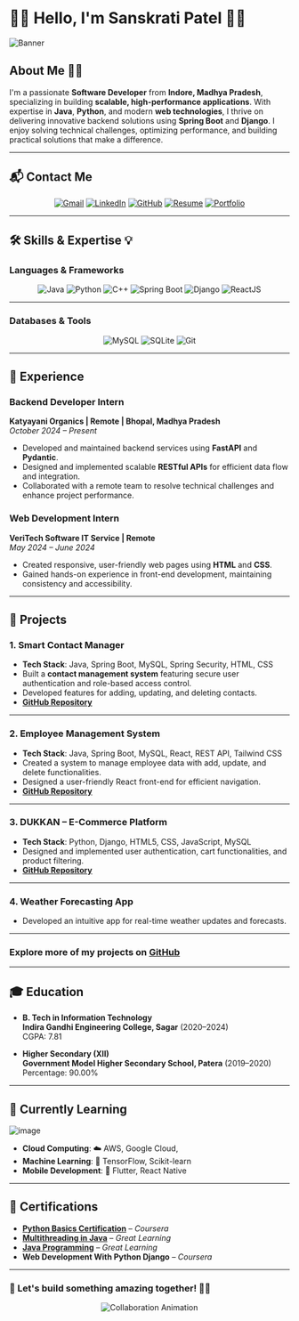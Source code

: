 # 👨‍💻 Hello, I'm Sanskrati Patel 👋✨

![Banner](https://github.com/user-attachments/assets/2c6a1c54-52b9-469e-b325-c48f37f5c9a1)

## About Me 👨‍💻
I'm a passionate **Software Developer** from **Indore, Madhya Pradesh**, specializing in building **scalable, high-performance applications**. With expertise in **Java**, **Python**, and modern **web technologies**, I thrive on delivering innovative backend solutions using **Spring Boot** and **Django**. I enjoy solving technical challenges, optimizing performance, and building practical solutions that make a difference.

---

## 📬 Contact Me  

<div align="center">
    <a href="mailto:patelsanskrati05@gmail.com"><img src="https://img.icons8.com/fluency/48/000000/gmail.png" alt="Gmail" /></a>
    <a href="https://www.linkedin.com/in/sanskrati-patel-b2464b223/"><img src="https://img.icons8.com/color/48/000000/linkedin.png" alt="LinkedIn" /></a>
    <a href="https://github.com/SanskratiPatel"><img src="https://img.icons8.com/ios-filled/50/000000/github.png" alt="GitHub" /></a>
    <a href="https://drive.google.com/file/d/1DtjYhihr4FFcvulhBjcrgp9zvZvYrXq6/view?usp=sharing"><img src="https://img.icons8.com/fluency/48/000000/resume.png" alt="Resume" /></a>
    <a href="https://sanskrati-patel-portfolio.netlify.app/"><img src="https://img.icons8.com/fluency/48/000000/portfolio.png" alt="Portfolio" /></a>
</div>

---

## 🛠️ Skills & Expertise 💡

### **Languages & Frameworks**
<div align="center">
<img src="https://img.icons8.com/color/48/000000/java-coffee-cup-logo.png" alt="Java" />
<img src="https://img.icons8.com/color/48/000000/python.png" alt="Python" />
<img src="https://img.icons8.com/color/48/000000/c-plus-plus-logo.png" alt="C++" />
<img src="https://img.icons8.com/color/48/000000/spring-logo.png" alt="Spring Boot" />
<img src="https://img.icons8.com/material-outlined/48/000000/django.png" alt="Django" />
<img src="https://img.icons8.com/ultraviolet/48/000000/react.png" alt="ReactJS" />
</div>

---

### **Databases & Tools**
<div align="center">
<img src="https://img.icons8.com/color/48/000000/mysql-logo.png" alt="MySQL" />
<img src="https://img.icons8.com/color/48/000000/sql.png" alt="SQLite" />
<img src="https://img.icons8.com/color/48/000000/git.png" alt="Git" />
</div>
</div>

---

## 💼 Experience

### **Backend Developer Intern**  
**Katyayani Organics | Remote | Bhopal, Madhya Pradesh**  
*October 2024 – Present*  
- Developed and maintained backend services using **FastAPI** and **Pydantic**.  
- Designed and implemented scalable **RESTful APIs** for efficient data flow and integration.  
- Collaborated with a remote team to resolve technical challenges and enhance project performance.  

### **Web Development Intern**  
**VeriTech Software IT Service | Remote**  
*May 2024 – June 2024*  
- Created responsive, user-friendly web pages using **HTML** and **CSS**.  
- Gained hands-on experience in front-end development, maintaining consistency and accessibility.

---

## 📂 Projects

### 1. **Smart Contact Manager**  
   - **Tech Stack**: Java, Spring Boot, MySQL, Spring Security, HTML, CSS  
   - Built a **contact management system** featuring secure user authentication and role-based access control.  
   - Developed features for adding, updating, and deleting contacts.  
   - **[GitHub Repository](#)**  

---

### 2. **Employee Management System**  
   - **Tech Stack**: Java, Spring Boot, MySQL, React, REST API, Tailwind CSS  
   - Created a system to manage employee data with add, update, and delete functionalities.  
   - Designed a user-friendly React front-end for efficient navigation.  
   - **[GitHub Repository](#)**  

---

### 3. **DUKKAN – E-Commerce Platform**  
   - **Tech Stack**: Python, Django, HTML5, CSS, JavaScript, MySQL  
   - Designed and implemented user authentication, cart functionalities, and product filtering.  
   - **[GitHub Repository](#)**  

---

### 4. **Weather Forecasting App**  
   - Developed an intuitive app for real-time weather updates and forecasts.  

---

### Explore more of my projects on **[GitHub](https://github.com/SanskratiPatel)**  

---

## 🎓 Education

- **B. Tech in Information Technology**  
  **Indira Gandhi Engineering College, Sagar** (2020–2024)  
  CGPA: 7.81  

- **Higher Secondary (XII)**  
  **Government Model Higher Secondary School, Patera** (2019–2020)  
  Percentage: 90.00%  

---

## 🌱 Currently Learning  
![image](https://github.com/user-attachments/assets/6e96aaae-9446-4189-86df-ea06c0c74d1d)


- **Cloud Computing**: ☁️ AWS, Google Cloud,  
- **Machine Learning**: 🤖 TensorFlow, Scikit-learn
- **Mobile Development**: 📱 Flutter, React Native  

---

## 📝 Certifications

- **[Python Basics Certification](https://www.coursera.org/account/accomplishments/verify/6SCRJWCE222Q)** – *Coursera*  
- **[Multithreading in Java](https://olympus.mygreatlearning.com/courses/64164/certificate)** – *Great Learning*  
- **[Java Programming](https://olympus.mygreatlearning.com/courses/12385/certificate)** – *Great Learning*  
- **Web Development With Python Django** – *Coursera*  


---

### 🌟 Let's build something amazing together! 🚀✨

<div align="center">
<img src="https://media.giphy.com/media/26tn33aiTi1jkl6H6/giphy.gif" alt="Collaboration Animation" />
</div>
